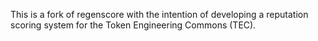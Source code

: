 This is a fork of regenscore with the intention of developing a reputation scoring system for the Token Engineering Commons (TEC).
